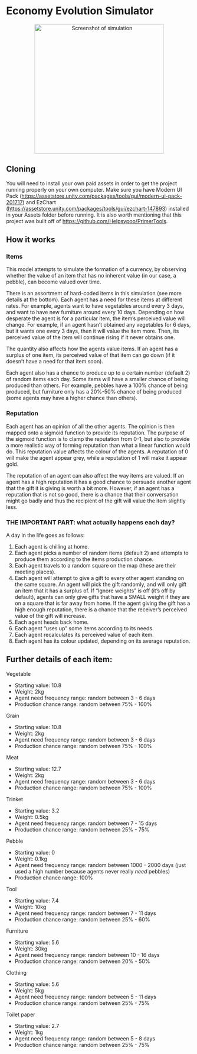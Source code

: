 # Economy Evolution Simulator

<p align="center">
  <img src="Images/SimulationScreenshot" width="350" title="Screenshot of simulation">
</p>

## Cloning
You will need to install your own paid assets in order to get the project running properly on your own computer. 
Make sure you have Modern UI Pack (https://assetstore.unity.com/packages/tools/gui/modern-ui-pack-201717) and 
EzChart (https://assetstore.unity.com/packages/tools/gui/ezchart-147893) installed in your Assets folder before running. 
It is also worth mentioning that this project was built off of https://github.com/Helpsypoo/PrimerTools.

## How it works
### Items

This model attempts to simulate the formation of a currency, by observing whether the value of an item that has no inherent value (in our case, a pebble), can become valued over time. 

There is an assortment of hard-coded items in this simulation (see more details at the bottom). Each agent has a need for these items at different rates. For example, agents want to have vegetables around every 3 days, and want to have new furniture around every 10 days. Depending on how desperate the agent is for a particular item, the item’s perceived value will change. For example, if an agent hasn’t obtained any vegetables for 6 days, but it wants one every 3 days, then it will value the item more. Then, its perceived value of the item will continue rising if it never obtains one.

The quantity also affects how the agents value items. If an agent has a surplus of one item, its perceived value of that item can go down (if it doesn’t have a need for that item soon).

Each agent also has a chance to produce up to a certain number (default 2) of random items each day. Some items will have a smaller chance of being produced than others. For example, pebbles have a 100% chance of being produced, but furniture only has a 20%-50% chance of being produced (some agents may have a higher chance than others).

### Reputation

Each agent has an opinion of all the other agents. The opinion is then mapped onto a sigmoid function to provide its reputation. The purpose of the sigmoid function is to clamp the reputation from 0-1, but also to provide a more realistic way of forming reputation than what a linear function would do. This reputation value affects the colour of the agents. A reputation of 0 will make the agent appear grey, while a reputation of 1 will make it appear gold.

The reputation of an agent can also affect the way items are valued. If an agent has a high reputation it has a good chance to persuade another agent that the gift it is giving is worth a bit more. However, if an agent has a reputation that is not so good, there is a chance that their conversation might go badly and thus the recipient of the gift will value the item slightly less. 

### THE IMPORTANT PART: what actually happens each day?

A day in the life goes as follows:
1. Each agent is chilling at home.
2. Each agent picks a number of random items (default 2) and attempts to produce them according to the items production chance. 
3. Each agent travels to a random square on the map (these are their meeting places).
4. Each agent will attempt to give a gift to every other agent standing on the same square. An agent will pick the gift randomly, and will only gift an item that it has a surplus of. If “Ignore weights” is off (it’s off by default), agents can only give gifts that have a SMALL weight if they are on a square that is far away from home. If the agent giving the gift has a high enough reputation, there is a chance that the receiver’s perceived value of the gift will increase.
5. Each agent heads back home.
6. Each agent “uses up” some items according to its needs.
7. Each agent recalculates its perceived value of each item.
8. Each agent has its colour updated, depending on its average reputation. 

## Further details of each item:

Vegetable
- Starting value: 10.8
- Weight: 2kg
- Agent need frequency range: random between 3 - 6 days
- Production chance range:  random between 75% - 100%

Grain
- Starting value: 10.8
- Weight: 2kg
- Agent need frequency range: random between 3 - 6 days
- Production chance range:  random between 75% - 100%

Meat
- Starting value: 12.7
- Weight: 2kg
- Agent need frequency range: random between 3 - 6 days
- Production chance range:  random between 75% - 100%

Trinket
- Starting value: 3.2
- Weight: 0.5kg
- Agent need frequency range: random between 7 - 15 days
- Production chance range:  random between 25% - 75%

Pebble
- Starting value: 0
- Weight: 0.1kg
- Agent need frequency range: random between 1000 - 2000 days (just used a high number because agents never really *need* pebbles)
- Production chance range: 100%

Tool
- Starting value: 7.4
- Weight: 10kg
- Agent need frequency range: random between 7 - 11 days
- Production chance range: random between 25% - 60%

Furniture
- Starting value: 5.6
- Weight: 30kg
- Agent need frequency range: random between 10 - 16 days
- Production chance range: random between 20% - 50%

Clothing
- Starting value: 5.6
- Weight: 5kg
- Agent need frequency range: random between 5 - 11 days
- Production chance range: random between 25% - 75%

Toilet paper
- Starting value: 2.7
- Weight: 1kg
- Agent need frequency range: random between 5 - 8 days
- Production chance range: random between 25% - 75%
